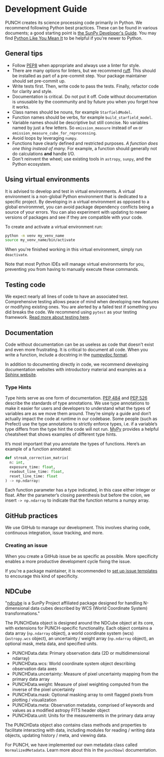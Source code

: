 # Development Guide

PUNCH creates its science processing code primarily in Python. We recommend following Python best practices. 
These can be found in various documents; a good starting point is [the SunPy Developer's Guide](https://docs.sunpy.org/en/latest/dev_guide/index.html). 
You may find [Python Like You Mean It](https://www.pythonlikeyoumeanit.com/index.html) to be helpful if you're newer to Python. 

## General tips

- Follow [PEP8](https://peps.python.org/pep-0008/) when appropriate and always use a linter for style.
- There are many options for linters, but we recommend [ruff](https://github.com/astral-sh/ruff). This should be installed as part of a pre-commit step. Your package maintainer should set pre-commit up. 
- Write tests first. Then, write code to pass the tests. Finally, refactor code for clarity and style.
- Documentation is critical. Do not put it off. Code without documentation is unsusable by the coommunity and by future you when you forget how it works. 
- Class names should be nouns, for example `StarfieldModel`.
- Function names should be verbs, for example `build_starfield_model`. 
- Variable names should be descriptive but still concise. No variables named by just a few letters. So `emission_measure` instead of `em` or `emission_measure_cube_for_reprocessing`. 
- Avoid loops by leveraging `numpy`.
- Functions have clearly defined and restricted purposes. *A function does one thing instead of many.* For example, a function should generally not do calculations **and** handle I/O.
- Don't reinvent the wheel; use existing tools in `astropy`, `sunpy`, and the Python ecosystem. 

## Using virtual environments

It is advised to develop and test in virtual environments. A virtual environment is a non-global Python environment that is dedicated to a specific project. 
By developing in a virtual environment as opposed to a global environmnet, you can avoid package dependency conflicts being a source of your errors. 
You can also experiment with updating to newer versions of packages and see if they are compatible with your code. 

To create and activate a virtual environment run:

```sh
python -m venv my_venv_name
source my_venv_name/bin/activate
```

When you're finished working in this virtual environment, simply run `deactivate`. 

Note that most Python IDEs will manage virtual environments for you, preventing you from having to manually execute these commands. 

## Testing code

We expect nearly all lines of code to have an associated test. Comprehensive testing allows peace of mind when developing new features or modifying existing ones. 
You are alerted by a failed test if something you did breaks the code. We recommend using `pytest` as your testing framework. 
[Read more about testing here](https://docs.sunpy.org/en/latest/dev_guide/contents/tests.html). 

## Documentation

Code without documentation can be as useless as code that doesn't exist and even more frustrating. It is critical to document all code. 
When you write a function, include a docstring in the [numpydoc format](https://numpydoc.readthedocs.io/en/latest/format.html#docstring-standard). 

In addition to documenting directly in code, we recommend developing documentation websites with introductory material and examples as a [Sphinx website](https://www.sphinx-doc.org/en/master/). 

### Type Hints

Type hints serve as one form of documentation. [PEP 484](https://peps.python.org/pep-0484/) and [PEP 526](https://peps.python.org/pep-0526/) describe the standards of type annotations. We use type annotations to make it easier for users and developers to understand what the types of variables are as we move them around. They’re simply a guide and don’t actually impact the code at runtime in our codebase. Some people (such as Prefect) use the type annotations to strictly enforce types, i.e. if a variable’s type differs from the type hint the code will not run. [MyPy](https://mypy.readthedocs.io/en/stable/cheat_sheet_py3.html) provides a helpful cheatsheet that shows examples of different type hints. 

It’s most important that you annotate the types of functions. Here’s an example of a function annotated:

```py
def streak_correction_matrix(
  n: int, 
  exposure_time: float, 
  readout_line_time: float, 
  reset_line_time: float
) -> np.ndarray:
```

Each function parameter has a type indicated, in this case either integer or float. After the parameter’s closing parenthesis but before the colon, we insert `-> np.ndarray` to indicate that the function returns a numpy array. 


## GitHub practices

We use GitHub to manage our development. This involves sharing code, continuous integration, issue tracking, and more. 

### Creating an issue

When you create a GitHub issue be as specific as possible. More specificity enables a more productive development cycle fixing the issue. 

If you're a package maintainer, it is recommended to 
[set up issue templates](https://docs.github.com/en/communities/using-templates-to-encourage-useful-issues-and-pull-requests/configuring-issue-templates-for-your-repository)
to encourage this kind of specificity. 

## NDCube

"[ndcube](https://docs.sunpy.org/projects/ndcube/en/stable/) is a SunPy Project affiliated package designed for handling N-dimensional data cubes described by WCS (World Coordinate System) transformations." 

The PUNCHData object is designed around the NDCube object at its core, with extensions for PUNCH-specific functionality. Each object contains a data array (`np.ndarray` object), a world coordinate system (wcs) (`astropy.wcs` object), an uncertainty / weight array (`np.ndarray` object), an optional mask, meta data, and specified units.

- PUNCHData.data: Primary observation data (2D or multidimensional ndarray)
- PUNCHData.wcs: World coordinate system object describing observation data axes
- PUNCHData.uncertainty: Measure of pixel uncertainty mapping from the primary data array
- PUNCHData.weight: Measure of pixel weighting computed from the inverse of the pixel uncertainty
- PUNCHData.mask: Optional masking array to omit flagged pixels from plotting / visualization
- PUNCHData.meta: Observation metadata, comprised of keywords and values as a modified astropy FITS header object
- PUNCHData.unit: Units for the measurements in the primary data array

The PUNCHData object also contains class methods and properties to facilitate interacting with data, including modules for reading / writing data objects, updating history / meta, and viewing data.

For PUNCH, we have implemented our own metadata class called `NormalizedMetadata`. Learn more about this in the `punchbowl` documentation. 

